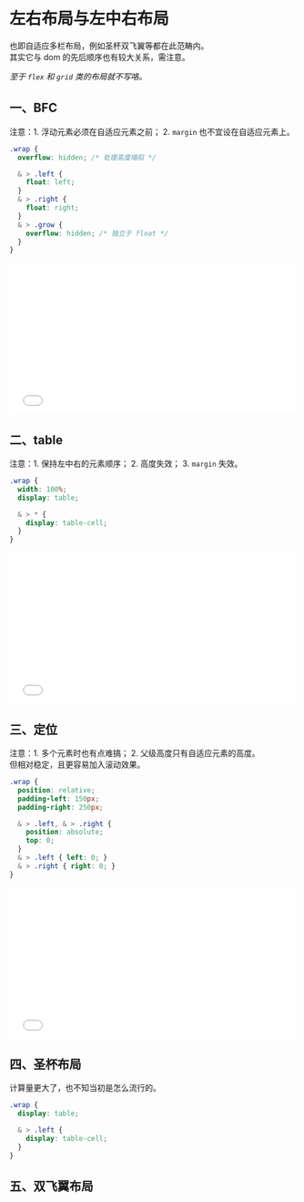 # 左右布局与左中右布局

也即自适应多栏布局，例如圣杯双飞翼等都在此范畴内。  
其实它与 dom 的先后顺序也有较大关系，需注意。

*至于 `flex` 和 `grid` 类的布局就不写咯。*

## 一、BFC

注意：1. 浮动元素必须在自适应元素之前； 2. `margin` 也不宜设在自适应元素上。

```scss
.wrap {
  overflow: hidden; /* 处理高度塌陷 */

  & > .left {
    float: left;
  }
  & > .right {
    float: right;
  }
  & > .grow {
    overflow: hidden; /* 独立于 float */
  }
}
```
<iframe height="265" style="width: 100%;" scrolling="no" title="自适应布局 BFC" src="//codepen.io/foreverZ133/embed/wvwzvEj/?height=265&theme-id=0&default-tab=result" frameborder="no" allowtransparency="true" allowfullscreen="true">
  See the Pen <a href='https://codepen.io/foreverZ133/pen/wvwzvEj/'>自适应布局 BFC</a> by 张永恒
  (<a href='https://codepen.io/foreverZ133'>@foreverZ133</a>) on <a href='https://codepen.io'>CodePen</a>.
</iframe>

## 二、table

注意：1. 保持左中右的元素顺序； 2. 高度失效； 3. `margin` 失效。

```scss
.wrap {
  width: 100%;
  display: table;

  & > * {
    display: table-cell;
  }
}
```
<iframe height="265" style="width: 100%;" scrolling="no" title="自适应布局 table" src="//codepen.io/foreverZ133/embed/abombXv/?height=265&theme-id=0&default-tab=result" frameborder="no" allowtransparency="true" allowfullscreen="true">
  See the Pen <a href='https://codepen.io/foreverZ133/pen/abombXv/'>自适应布局 table</a> by 张永恒
  (<a href='https://codepen.io/foreverZ133'>@foreverZ133</a>) on <a href='https://codepen.io'>CodePen</a>.
</iframe>

## 三、定位

注意：1. 多个元素时也有点难搞； 2. 父级高度只有自适应元素的高度。  
但相对稳定，且更容易加入滚动效果。

```scss
.wrap {
  position: relative;
  padding-left: 150px;
  padding-right: 250px;

  & > .left, & > .right {
    position: absolute;
    top: 0;
  }
  & > .left { left: 0; }
  & > .right { right: 0; }
}
```
<iframe height="265" style="width: 100%;" scrolling="no" title="自适应布局 定位" src="//codepen.io/foreverZ133/embed/OJLRPvq/?height=265&theme-id=0&default-tab=result" frameborder="no" allowtransparency="true" allowfullscreen="true">
  See the Pen <a href='https://codepen.io/foreverZ133/pen/OJLRPvq/'>自适应布局 定位</a> by 张永恒
  (<a href='https://codepen.io/foreverZ133'>@foreverZ133</a>) on <a href='https://codepen.io'>CodePen</a>.
</iframe>

## 四、圣杯布局

计算量更大了，也不知当初是怎么流行的。

```scss
.wrap {
  display: table;

  & > .left {
    display: table-cell;
  }
}
```

## 五、双飞翼布局